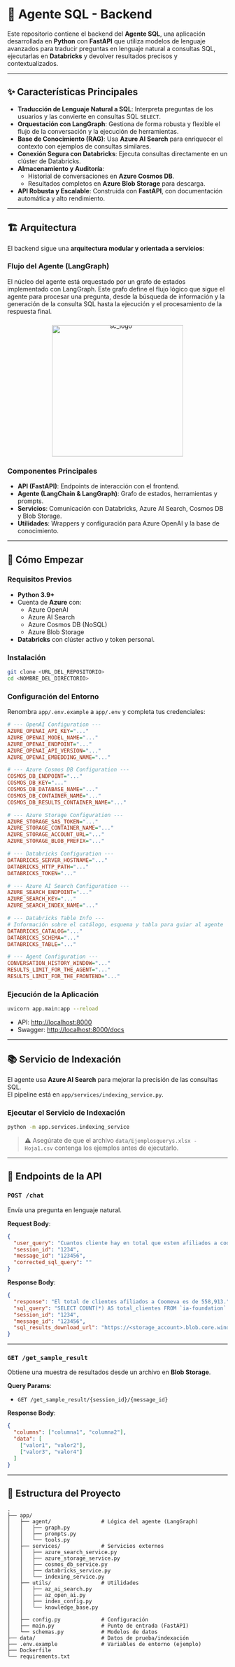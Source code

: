 # 🤖 Agente SQL - Backend

Este repositorio contiene el backend del **Agente SQL**, una aplicación desarrollada en **Python** con **FastAPI** que utiliza modelos de lenguaje avanzados para traducir preguntas en lenguaje natural a consultas SQL, ejecutarlas en **Databricks** y devolver resultados precisos y contextualizados.

---

## ✨ Características Principales

- **Traducción de Lenguaje Natural a SQL**: Interpreta preguntas de los usuarios y las convierte en consultas SQL `SELECT`.
- **Orquestación con LangGraph**: Gestiona de forma robusta y flexible el flujo de la conversación y la ejecución de herramientas.
- **Base de Conocimiento (RAG)**: Usa **Azure AI Search** para enriquecer el contexto con ejemplos de consultas similares.
- **Conexión Segura con Databricks**: Ejecuta consultas directamente en un clúster de Databricks.
- **Almacenamiento y Auditoría**:
  - Historial de conversaciones en **Azure Cosmos DB**.
  - Resultados completos en **Azure Blob Storage** para descarga.
- **API Robusta y Escalable**: Construida con **FastAPI**, con documentación automática y alto rendimiento.

---

## 🏗️ Arquitectura

El backend sigue una **arquitectura modular y orientada a servicios**:

### Flujo del Agente (LangGraph)

El núcleo del agente está orquestado por un grafo de estados implementado con LangGraph. Este grafo define el flujo lógico que sigue el agente para procesar una pregunta, desde la búsqueda de información y la generación de la consulta SQL hasta la ejecución y el procesamiento de la respuesta final.

<div style="text-align: center; line-height: 0; padding-top: 9px;">
  <img src="./figures/graph_image.png" alt="sc_logo" style="width: 300px">
</div>


### Componentes Principales

- **API (FastAPI)**: Endpoints de interacción con el frontend.
- **Agente (LangChain & LangGraph)**: Grafo de estados, herramientas y prompts.
- **Servicios**: Comunicación con Databricks, Azure AI Search, Cosmos DB y Blob Storage.
- **Utilidades**: Wrappers y configuración para Azure OpenAI y la base de conocimiento.

---

## 🚀 Cómo Empezar

### Requisitos Previos

- **Python 3.9+**
- Cuenta de **Azure** con:
  - Azure OpenAI
  - Azure AI Search
  - Azure Cosmos DB (NoSQL)
  - Azure Blob Storage
- **Databricks** con clúster activo y token personal.

### Instalación

```bash
git clone <URL_DEL_REPOSITORIO>
cd <NOMBRE_DEL_DIRECTORIO>
```

### Configuración del Entorno

Renombra `app/.env.example` a `app/.env` y completa tus credenciales:

```ini
# --- OpenAI Configuration ---
AZURE_OPENAI_API_KEY="..."
AZURE_OPENAI_MODEL_NAME="..."
AZURE_OPENAI_ENDPOINT="..."
AZURE_OPENAI_API_VERSION="..."
AZURE_OPENAI_EMBEDDING_NAME="..."

# --- Azure Cosmos DB Configuration ---
COSMOS_DB_ENDPOINT="..."
COSMOS_DB_KEY="..."
COSMOS_DB_DATABASE_NAME="..."
COSMOS_DB_CONTAINER_NAME="..."
COSMOS_DB_RESULTS_CONTAINER_NAME="..."

# --- Azure Storage Configuration ---
AZURE_STORAGE_SAS_TOKEN="..."
AZURE_STORAGE_CONTAINER_NAME="..."
AZURE_STORAGE_ACCOUNT_URL="..."
AZURE_STORAGE_BLOB_PREFIX="..."

# --- Databricks Configuration ---
DATABRICKS_SERVER_HOSTNAME="..."
DATABRICKS_HTTP_PATH="..."
DATABRICKS_TOKEN="..."

# --- Azure AI Search Configuration ---
AZURE_SEARCH_ENDPOINT="..."
AZURE_SEARCH_KEY="..."
AZURE_SEARCH_INDEX_NAME="..."

# --- Databricks Table Info ---
# Información sobre el catálogo, esquema y tabla para guiar al agente
DATABRICKS_CATALOG="..."
DATABRICKS_SCHEMA="..."
DATABRICKS_TABLE="..."

# --- Agent Configuration ---
CONVERSATION_HISTORY_WINDOW="..."
RESULTS_LIMIT_FOR_THE_AGENT="..."
RESULTS_LIMIT_FOR_THE_FRONTEND="..."
```

### Ejecución de la Aplicación

```bash
uvicorn app.main:app --reload
```

- API: [http://localhost:8000](http://localhost:8000)  
- Swagger: [http://localhost:8000/docs](http://localhost:8000/docs)

---

## 📚 Servicio de Indexación

El agente usa **Azure AI Search** para mejorar la precisión de las consultas SQL.  
El pipeline está en `app/services/indexing_service.py`.

### Ejecutar el Servicio de Indexación

```bash
python -m app.services.indexing_service
```

> ⚠️ Asegúrate de que el archivo `data/Ejemplosquerys.xlsx - Hoja1.csv` contenga los ejemplos antes de ejecutarlo.

---

## 📡 Endpoints de la API

### `POST /chat`

Envía una pregunta en lenguaje natural.

**Request Body**:

```json
{
  "user_query": "Cuantos cliente hay en total que esten afiliados a coomeva?",
  "session_id": "1234",
  "message_id": "123456",
  "corrected_sql_query": ""
}

```

**Response Body**:

```json
{
  "response": "El total de clientes afiliados a Coomeva es de 558,913.",
  "sql_query": "SELECT COUNT(*) AS total_clientes FROM `ia-foundation`.pilotos.ods_cliente WHERE ES_CLIENTE = 'SI'",
  "session_id": "1234",
  "message_id": "123456",
  "sql_results_download_url": "https://<storage_account>.blob.core.windows.net/<container>/<file_name>.csv?..."
}
```

---

### `GET /get_sample_result`

Obtiene una muestra de resultados desde un archivo en **Blob Storage**.

**Query Params**:  
- ` GET /get_sample_result/{session_id}/{message_id} `

**Response Body**:

```json
{
  "columns": ["columna1", "columna2"],
  "data": [
    ["valor1", "valor2"],
    ["valor3", "valor4"]
  ]
}
```

---

## 📂 Estructura del Proyecto

```
.
├── app/
│   ├── agent/                # Lógica del agente (LangGraph)
│   │   ├── graph.py
│   │   ├── prompts.py
│   │   └── tools.py
│   ├── services/             # Servicios externos
│   │   ├── azure_search_service.py
│   │   ├── azure_storage_service.py
│   │   ├── cosmos_db_service.py
│   │   ├── databricks_service.py
│   │   └── indexing_service.py
│   ├── utils/                # Utilidades
│   │   ├── az_ai_search.py
│   │   ├── az_open_ai.py
│   │   ├── index_config.py
│   │   └── knowledge_base.py
│   │   
│   ├── config.py             # Configuración
│   ├── main.py               # Punto de entrada (FastAPI)
│   └── schemas.py            # Modelos de datos
├── data/                     # Datos de prueba/indexación
├── .env.example              # Variables de entorno (ejemplo)
├── Dockerfile
└── requirements.txt
```